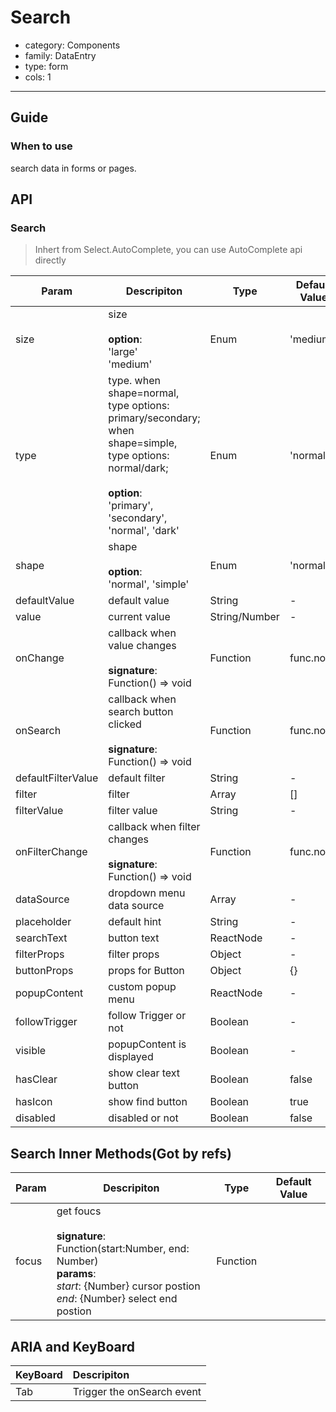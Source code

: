 # Search

-   category: Components
-   family: DataEntry
-   type: form
-   cols: 1

---

## Guide

### When to use

search data in forms or pages.

## API

### Search

> Inhert from  Select.AutoComplete, you can use AutoComplete api directly

| Param | Descripiton  | Type  | Default Value |
| ------------------ | -------------------------------------------------------------------------------------------------------------------------- | ------------- | --------- |
| size               | size<br><br>**option**:<br>'large'<br>'medium'                                                                       | Enum          | 'medium'  |
| type               | type. when shape=normal, type options: primary/secondary; when shape=simple, type options: normal/dark;<br><br>**option**:<br>'primary', 'secondary', 'normal', 'dark' | Enum          | 'normal'  |
| shape              | shape<br><br>**option**:<br>'normal', 'simple'                                                                                   | Enum          | 'normal'  |
| defaultValue       | default value                                                                                                                    | String        | -         |
| value              | current value                                                                                                                      | String/Number | -         |
| onChange           | callback when value changes<br><br>**signature**:<br>Function() => void                                             | Function      | func.noop |
| onSearch           | callback when search button clicked<br><br>**signature**:<br>Function() => void                                     | Function      | func.noop |
| defaultFilterValue | default filter                                                                                                      | String        | -         |
| filter             | filter                                                                                                               | Array         | \[]       |
| filterValue        | filter value                                                                                                         | String        | -         |
| onFilterChange     | callback when filter changes<br><br>**signature**:<br>Function() => void                                             | Function      | func.noop |
| dataSource         | dropdown menu data source                                                                                            | Array         | -         |
| placeholder        | default hint                                                                                                                       | String        | -         |
| searchText         | button  text                                                                                                               | ReactNode     | -         |
| filterProps        | filter props                                                                                                                  | Object        | -         |
| buttonProps        | props for Button                                                                                                                    | Object        | {}        |
| popupContent       | custom popup menu                                                                                                                 | ReactNode     | -         |
| followTrigger      | follow Trigger or not                | Boolean         | -                                         |
| visible            | popupContent is displayed                                                                                                                 | Boolean       | -         |
| hasClear           | show clear text button                                                                                                                   | Boolean       | false     |
| hasIcon           | show find button                                                                                                                   | Boolean       | true     |
| disabled           | disabled or not                                                                                                                   | Boolean       | false     |

## Search Inner Methods(Got by refs)

| Param | Descripiton  | Type  | Default Value |
| ------------ | ------------------------------------------------------------------------------------------------------------------------ | -------- | --- |
| focus        | get foucs<br><br>**signature**:<br> Function(start:Number, end: Number)<br>**params**:<br>_start_: {Number} cursor postion<br>_end_: {Number} select end postion | Function |     |

## ARIA and KeyBoard

| KeyBoard          | Descripiton                              |
| :---------- | :------------------------------ |
| Tab       | Trigger the onSearch event    |

